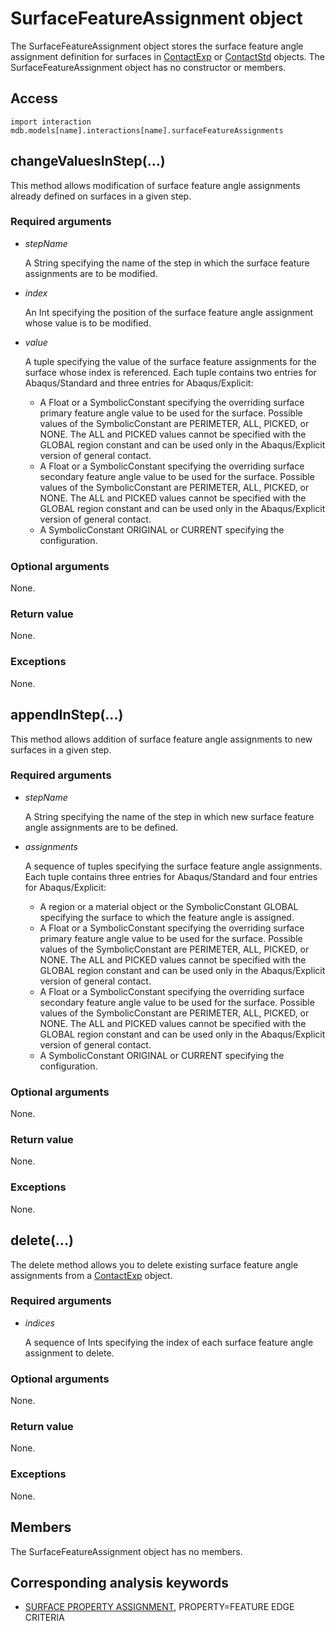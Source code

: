 # SurfaceFeatureAssignment object

The SurfaceFeatureAssignment object stores the surface feature angle assignment definition for surfaces in [ContactExp](https://help.3ds.com/2022/english/DSSIMULIA_Established/SIMACAEKERRefMap/simaker-c-contactexppyc.htm?ContextScope=all) or [ContactStd](https://help.3ds.com/2022/english/DSSIMULIA_Established/SIMACAEKERRefMap/simaker-c-contactstdpyc.htm?ContextScope=all) objects. The SurfaceFeatureAssignment object has no constructor or members.

## Access

```
import interaction
mdb.models[name].interactions[name].surfaceFeatureAssignments
```

## changeValuesInStep(...)



This method allows modification of surface feature angle assignments already defined on surfaces in a given step.



### Required arguments

- *stepName*

  A String specifying the name of the step in which the surface feature assignments are to be modified.

- *index*

  An Int specifying the position of the surface feature angle assignment whose value is to be modified.

- *value*

  A tuple specifying the value of the surface feature assignments for the surface whose index is referenced. Each tuple contains two entries for Abaqus/Standard and three entries for Abaqus/Explicit:

  - A Float or a SymbolicConstant specifying the overriding surface primary feature angle value to be used for the surface. Possible values of the SymbolicConstant are PERIMETER, ALL, PICKED, or NONE. The ALL and PICKED values cannot be specified with the GLOBAL region constant and can be used only in the Abaqus/Explicit version of general contact.
  - A Float or a SymbolicConstant specifying the overriding surface secondary feature angle value to be used for the surface. Possible values of the SymbolicConstant are PERIMETER, ALL, PICKED, or NONE. The ALL and PICKED values cannot be specified with the GLOBAL region constant and can be used only in the Abaqus/Explicit version of general contact.
  - A SymbolicConstant ORIGINAL or CURRENT specifying the configuration.

### Optional arguments

None.

### Return value

None.

### Exceptions

None.



## appendInStep(...)



This method allows addition of surface feature angle assignments to new surfaces in a given step.



### Required arguments

- *stepName*

  A String specifying the name of the step in which new surface feature angle assignments are to be defined.

- *assignments*

  A sequence of tuples specifying the surface feature angle assignments. Each tuple contains three entries for Abaqus/Standard and four entries for Abaqus/Explicit:

  - A region or a material object or the SymbolicConstant GLOBAL specifying the surface to which the feature angle is assigned.
  - A Float or a SymbolicConstant specifying the overriding surface primary feature angle value to be used for the surface. Possible values of the SymbolicConstant are PERIMETER, ALL, PICKED, or NONE. The ALL and PICKED values cannot be specified with the GLOBAL region constant and can be used only in the Abaqus/Explicit version of general contact.
  - A Float or a SymbolicConstant specifying the overriding surface secondary feature angle value to be used for the surface. Possible values of the SymbolicConstant are PERIMETER, ALL, PICKED, or NONE. The ALL and PICKED values cannot be specified with the GLOBAL region constant and can be used only in the Abaqus/Explicit version of general contact.
  - A SymbolicConstant ORIGINAL or CURRENT specifying the configuration.

### Optional arguments

None.

### Return value

None.

### Exceptions

None.



## delete(...)



The delete method allows you to delete existing surface feature angle assignments from a [ContactExp](https://help.3ds.com/2022/english/DSSIMULIA_Established/SIMACAEKERRefMap/simaker-c-contactexppyc.htm?ContextScope=all) object.



### Required arguments

- *indices*

  A sequence of Ints specifying the index of each surface feature angle assignment to delete.

### Optional arguments

None.

### Return value

None.

### Exceptions

None.



## Members

The SurfaceFeatureAssignment object has no members.



## Corresponding analysis keywords

- [SURFACE PROPERTY ASSIGNMENT](https://help.3ds.com/2022/english/DSSIMULIA_Established/SIMACAEKEYRefMap/simakey-r-surfacepropertyassignment.htm?ContextScope=all#simakey-r-surfacepropertyassignment), PROPERTY=FEATURE EDGE CRITERIA